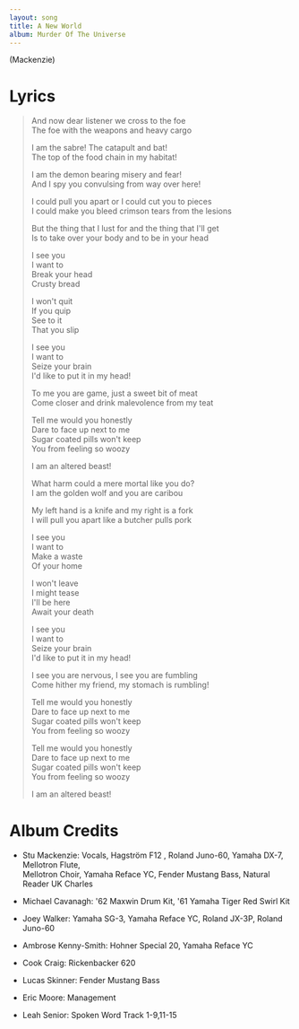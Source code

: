 ```yaml
---
layout: song
title: A New World
album: Murder Of The Universe
---
```


(Mackenzie)

# Lyrics

> And now dear listener we cross to the foe  
> The foe with the weapons and heavy cargo  
>  
> I am the sabre! The catapult and bat!  
> The top of the food chain in my habitat!  
>  
> I am the demon bearing misery and fear!  
> And I spy you convulsing from way over here!  
>  
> I could pull you apart or I could cut you to pieces  
> I could make you bleed crimson tears from the lesions  
>  
> But the thing that I lust for and the thing that I'll get  
> Is to take over your body and to be in your head  
>  
> I see you  
> I want to  
> Break your head  
> Crusty bread  
>  
> I won't quit  
> If you quip  
> See to it  
> That you slip  
>  
> I see you  
> I want to  
> Seize your brain  
> I'd like to put it in my head!  
>  
> To me you are game, just a sweet bit of meat  
> Come closer and drink malevolence from my teat  
>  
> Tell me would you honestly  
> Dare to face up next to me  
> Sugar coated pills won't keep  
> You from feeling so woozy  
>  
> I am an altered beast!  
>  
> What harm could a mere mortal like you do?  
> I am the golden wolf and you are caribou  
>  
> My left hand is a knife and my right is a fork  
> I will pull you apart like a butcher pulls pork  
>  
> I see you  
> I want to  
> Make a waste  
> Of your home  
>  
> I won't leave  
> I might tease  
> I'll be here  
> Await your death  
>  
> I see you  
> I want to  
> Seize your brain  
> I'd like to put it in my head!  
>  
> I see you are nervous, I see you are fumbling  
> Come hither my friend, my stomach is rumbling!  
>  
> Tell me would you honestly  
> Dare to face up next to me  
> Sugar coated pills won't keep  
> You from feeling so woozy  
>  
> Tell me would you honestly  
> Dare to face up next to me  
> Sugar coated pills won't keep  
> You from feeling so woozy  
>  
> I am an altered beast!  

# Album Credits

* Stu Mackenzie: Vocals, Hagström F12 , Roland Juno-60, Yamaha DX-7, Mellotron Flute,  
Mellotron Choir, Yamaha Reface YC, Fender Mustang Bass, Natural Reader UK Charles
* Michael Cavanagh: '62 Maxwin Drum Kit, '61 Yamaha Tiger Red Swirl Kit
* Joey Walker: Yamaha SG-3, Yamaha Reface YC, Roland JX-3P, Roland Juno-60
* Ambrose Kenny-Smith: Hohner Special 20, Yamaha Reface YC
* Cook Craig: Rickenbacker 620
* Lucas Skinner: Fender Mustang Bass
* Eric Moore: Management

* Leah Senior: Spoken Word Track 1-9,11-15
